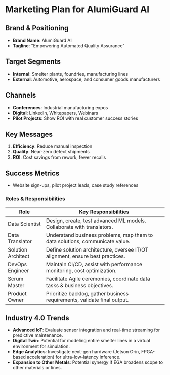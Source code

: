 # Marketing Plan for AlumiGuard AI

## Brand & Positioning
- **Brand Name**: AlumiGuard AI
- **Tagline**: "Empowering Automated Quality Assurance"

## Target Segments
- **Internal**: Smelter plants, foundries, manufacturing lines
- **External**: Automotive, aerospace, and consumer goods manufacturers

## Channels
- **Conferences**: Industrial manufacturing expos
- **Digital**: LinkedIn, Whitepapers, Webinars
- **Pilot Projects**: Show ROI with real customer success stories

## Key Messages
1. **Efficiency**: Reduce manual inspection
2. **Quality**: Near-zero defect shipments
3. **ROI**: Cost savings from rework, fewer recalls

## Success Metrics
- Website sign-ups, pilot project leads, case study references

### Roles & Responsibilities

| Role                | Key Responsibilities                                                        |
|---------------------|----------------------------------------------------------------------------|
| Data Scientist      | Design, create, test advanced ML models. Collaborate with translators.      |
| Data Translator     | Understand business problems, map them to data solutions, communicate value.|
| Solution Architect  | Define solution architecture, oversee IT/OT alignment, ensure best practices.|
| DevOps Engineer     | Maintain CI/CD, assist with performance monitoring, cost optimization.      |
| Scrum Master        | Facilitate Agile ceremonies, coordinate data tasks & business objectives.    |
| Product Owner       | Prioritize backlog, gather business requirements, validate final output.     |

## Industry 4.0 Trends
- **Advanced IoT**: Evaluate sensor integration and real-time streaming for predictive maintenance.
- **Digital Twin**: Potential for modeling entire smelter lines in a virtual environment for simulation.
- **Edge Analytics**: Investigate next-gen hardware (Jetson Orin, FPGA-based acceleration) for ultra-low-latency inference.
- **Expansion to Other Metals**: Potential synergy if EGA broadens scope to other materials or lines.

